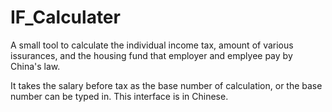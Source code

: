 # IF_Calculater
A small tool to calculate the individual income tax, amount of various issurances, and the housing fund that employer and emplyee pay by China's law.

It takes the salary before tax as the base number of calculation, or the base number can be typed in. This interface is in Chinese.
